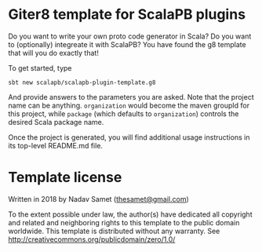 # Giter8 template for ScalaPB plugins

Do you want to write your own proto code generator in Scala? Do you
want to (optionally) integreate it with ScalaPB? You have found the g8 template
that will you do exactly that!

To get started, type

```
sbt new scalapb/scalapb-plugin-template.g8
```

And provide answers to the parameters you are asked. Note that the project
name can be anything. `organization` would become the maven groupId for this
project, while `package` (which defaults to `organization`) controls the
desired Scala package name.

Once the project is generated, you will find additional usage instructions in
its top-level README.md file.


# Template license

Written in 2018 by Nadav Samet (thesamet@gmail.com)

To the extent possible under law, the author(s) have dedicated all copyright and related
and neighboring rights to this template to the public domain worldwide.
This template is distributed without any warranty. See <http://creativecommons.org/publicdomain/zero/1.0/>
